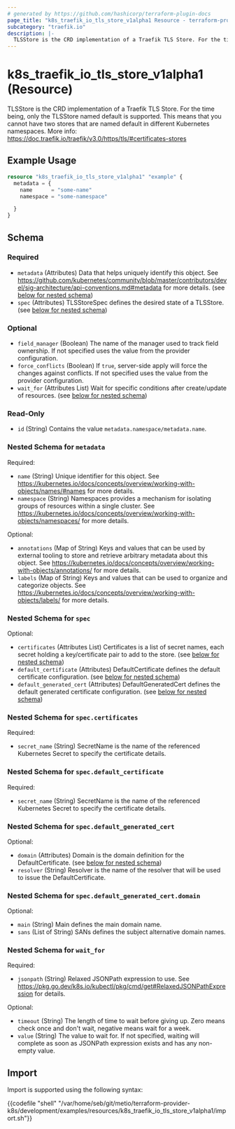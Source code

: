 ```yaml
---
# generated by https://github.com/hashicorp/terraform-plugin-docs
page_title: "k8s_traefik_io_tls_store_v1alpha1 Resource - terraform-provider-k8s"
subcategory: "traefik.io"
description: |-
  TLSStore is the CRD implementation of a Traefik TLS Store. For the time being, only the TLSStore named default is supported. This means that you cannot have two stores that are named default in different Kubernetes namespaces. More info: https://doc.traefik.io/traefik/v3.0/https/tls/#certificates-stores
---
```


# k8s_traefik_io_tls_store_v1alpha1 (Resource)

TLSStore is the CRD implementation of a Traefik TLS Store. For the time being, only the TLSStore named default is supported. This means that you cannot have two stores that are named default in different Kubernetes namespaces. More info: https://doc.traefik.io/traefik/v3.0/https/tls/#certificates-stores

## Example Usage

```terraform
resource "k8s_traefik_io_tls_store_v1alpha1" "example" {
  metadata = {
    name      = "some-name"
    namespace = "some-namespace"

  }
}
```

<!-- schema generated by tfplugindocs -->
## Schema

### Required

- `metadata` (Attributes) Data that helps uniquely identify this object. See https://github.com/kubernetes/community/blob/master/contributors/devel/sig-architecture/api-conventions.md#metadata for more details. (see [below for nested schema](#nestedatt--metadata))
- `spec` (Attributes) TLSStoreSpec defines the desired state of a TLSStore. (see [below for nested schema](#nestedatt--spec))

### Optional

- `field_manager` (Boolean) The name of the manager used to track field ownership. If not specified uses the value from the provider configuration.
- `force_conflicts` (Boolean) If `true`, server-side apply will force the changes against conflicts. If not specified uses the value from the provider configuration.
- `wait_for` (Attributes List) Wait for specific conditions after create/update of resources. (see [below for nested schema](#nestedatt--wait_for))

### Read-Only

- `id` (String) Contains the value `metadata.namespace/metadata.name`.

<a id="nestedatt--metadata"></a>
### Nested Schema for `metadata`

Required:

- `name` (String) Unique identifier for this object. See https://kubernetes.io/docs/concepts/overview/working-with-objects/names/#names for more details.
- `namespace` (String) Namespaces provides a mechanism for isolating groups of resources within a single cluster. See https://kubernetes.io/docs/concepts/overview/working-with-objects/namespaces/ for more details.

Optional:

- `annotations` (Map of String) Keys and values that can be used by external tooling to store and retrieve arbitrary metadata about this object. See https://kubernetes.io/docs/concepts/overview/working-with-objects/annotations/ for more details.
- `labels` (Map of String) Keys and values that can be used to organize and categorize objects. See https://kubernetes.io/docs/concepts/overview/working-with-objects/labels/ for more details.


<a id="nestedatt--spec"></a>
### Nested Schema for `spec`

Optional:

- `certificates` (Attributes List) Certificates is a list of secret names, each secret holding a key/certificate pair to add to the store. (see [below for nested schema](#nestedatt--spec--certificates))
- `default_certificate` (Attributes) DefaultCertificate defines the default certificate configuration. (see [below for nested schema](#nestedatt--spec--default_certificate))
- `default_generated_cert` (Attributes) DefaultGeneratedCert defines the default generated certificate configuration. (see [below for nested schema](#nestedatt--spec--default_generated_cert))

<a id="nestedatt--spec--certificates"></a>
### Nested Schema for `spec.certificates`

Required:

- `secret_name` (String) SecretName is the name of the referenced Kubernetes Secret to specify the certificate details.


<a id="nestedatt--spec--default_certificate"></a>
### Nested Schema for `spec.default_certificate`

Required:

- `secret_name` (String) SecretName is the name of the referenced Kubernetes Secret to specify the certificate details.


<a id="nestedatt--spec--default_generated_cert"></a>
### Nested Schema for `spec.default_generated_cert`

Optional:

- `domain` (Attributes) Domain is the domain definition for the DefaultCertificate. (see [below for nested schema](#nestedatt--spec--default_generated_cert--domain))
- `resolver` (String) Resolver is the name of the resolver that will be used to issue the DefaultCertificate.

<a id="nestedatt--spec--default_generated_cert--domain"></a>
### Nested Schema for `spec.default_generated_cert.domain`

Optional:

- `main` (String) Main defines the main domain name.
- `sans` (List of String) SANs defines the subject alternative domain names.




<a id="nestedatt--wait_for"></a>
### Nested Schema for `wait_for`

Required:

- `jsonpath` (String) Relaxed JSONPath expression to use. See https://pkg.go.dev/k8s.io/kubectl/pkg/cmd/get#RelaxedJSONPathExpression for details.

Optional:

- `timeout` (String) The length of time to wait before giving up. Zero means check once and don't wait, negative means wait for a week.
- `value` (String) The value to wait for. If not specified, waiting will complete as soon as JSONPath expression exists and has any non-empty value.

## Import

Import is supported using the following syntax:

{{codefile "shell" "/var/home/seb/git/metio/terraform-provider-k8s/development/examples/resources/k8s_traefik_io_tls_store_v1alpha1/import.sh"}}
